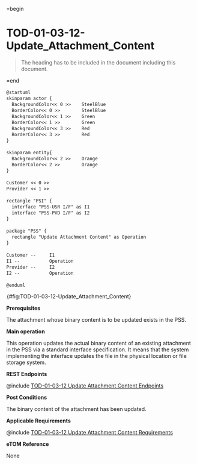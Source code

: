 =begin

# TOD-01-03-12-Update_Attachment_Content

> The heading has to be included in the document including this document.

=end

```plantuml
@startuml
skinparam actor {
  BackgroundColor<< 0 >> 	SteelBlue
  BorderColor<< 0 >> 		SteelBlue
  BackgroundColor<< 1 >> 	Green
  BorderColor<< 1 >> 		Green
  BackgroundColor<< 3 >> 	Red
  BorderColor<< 3 >> 		Red
}

skinparam entity{
  BackgroundColor<< 2 >> 	Orange
  BorderColor<< 2 >> 		Orange
}

Customer << 0 >> 
Provider << 1 >>

rectangle "PSI" {
  interface "PSS-USR I/F" as I1
  interface "PSS-PVD I/F" as I2
}

package "PSS" {
  rectangle "Update Attachment Content" as Operation
}

Customer --	    I1
I1 --           Operation
Provider --	    I2
I2 --           Operation

@enduml

```

![TOD-01-03-12: Update Attachment Content](../../common/pixel.png){#fig:TOD-01-03-12-Update_Attachment_Content}

**Prerequisites**

The attachment whose binary content is to be updated exists in the PSS.

**Main operation**

This operation updates the actual binary content of an existing attachment in the PSS via a standard interface specification.
It means that the system implementing the interface updates the file in the physical location or file storage system.

**REST Endpoints**

@include [TOD-01-03-12 Update Attachment Content Endpoints](endpoints/TOD-01-03-12-Update_Attachment_Content-endpoints.md)

**Post Conditions**

The binary content of the attachment has been updated.

**Applicable Requirements**

@include [TOD-01-03-12 Update Attachment Content Requirements](requirements/TOD-01-03-12-Update_Attachment_Content-requirements.md)

**eTOM Reference**

None
